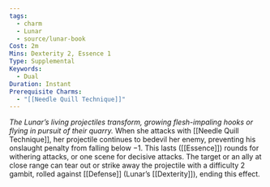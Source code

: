 ```yaml
---
tags:
  - charm
  - Lunar
  - source/lunar-book
Cost: 2m
Mins: Dexterity 2, Essence 1
Type: Supplemental
Keywords:
  - Dual
Duration: Instant
Prerequisite Charms:
  - "[[Needle Quill Technique]]"
---
```

*The Lunar’s living projectiles transform, growing flesh-impaling hooks or flying in pursuit of their quarry.*
When she attacks with [[Needle Quill Technique]], her projectile continues to bedevil her enemy, preventing his onslaught penalty from falling below −1. This lasts ([[Essence]]) rounds for withering attacks, or one scene for decisive attacks. The target or an ally at close range can tear out or strike away the projectile with a difficulty 2 gambit, rolled against [[Defense]] (Lunar’s [[Dexterity]]), ending this effect.